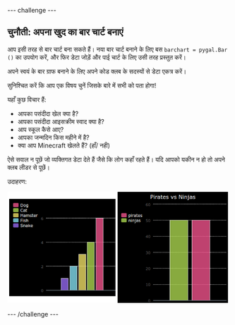 --- challenge ---

## चुनौती: अपना खुद का बार चार्ट बनाएं

आप इसी तरह से बार चार्ट बना सकते हैं। नया बार चार्ट बनाने के लिए बस `barchart = pygal.Bar ()` का उपयोग करें, और फिर डेटा जोड़ें और पाई चार्ट के लिए उसी तरह प्रस्तुत करें।

अपने स्वयं के बार ग्राफ बनाने के लिए अपने कोड क्लब के सदस्यों से डेटा एकत्र करें।

सुनिश्चित करें कि आप एक विषय चुनें जिसके बारे में सभी को पता होगा!

यहाँ कुछ विचार हैं:

+ आपका पसंदीदा खेल क्या है?
+ आपका पसंदीदा आइसक्रीम स्वाद क्या है?
+ आप स्कूल कैसे आए?
+ आपका जन्मदिन किस महीने में है?
+ क्या आप Minecraft खेलते हैं? (हाँ/ नही)

ऐसे सवाल न पूछें जो व्यक्तिगत डेटा देते हैं जैसे कि लोग कहाँ रहते हैं। यदि आपको यकीन न हो तो अपने क्लब लीडर से पूछें।

उदाहरण:

![स्क्रीनशॉट](images/pets-bar-examples.png)

--- /challenge ---